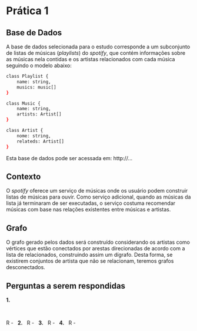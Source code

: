 # Prática 1

## Base de Dados

A base de dados selecionada para o estudo corresponde a um subconjunto de listas de músicas (*playlists*) do *spotify*, que contém informações sobre as músicas nela contidas e os artistas relacionados com cada música seguindo o modelo abaixo:

```bash
class Playlist {
    name: string,
    musics: music[]
}

class Music {
    name: string,
    artists: Artist[]
}

class Artist {
    nome: string,
    relateds: Artist[]
}

```
Esta base de dados pode ser acessada em: http://...

## Contexto

O *spotify* oferece um serviço de músicas onde os usuário podem construir listas de músicas para ouvir. Como serviço adicional, quando as músicas da lista já terminaram de ser executadas, o serviço costuma recomendar músicas com base nas relações existentes entre músicas e artistas.

## Grafo

O grafo gerado pelos dados será construído considerando os artistas como vértices que estão conectados por arestas direcionadas de acordo com a lista de relacionados, construindo assim um dígrafo. Desta forma, se existirem conjuntos de artista que não se relacionam, teremos grafos desconectados.

## Perguntas a serem respondidas

**1.**

&nbsp;

  R -
&nbsp;
**2.**
&nbsp;
  R -
&nbsp;
**3.**
&nbsp;
  R -
&nbsp;
**4.**
&nbsp;
  R -
&nbsp;
